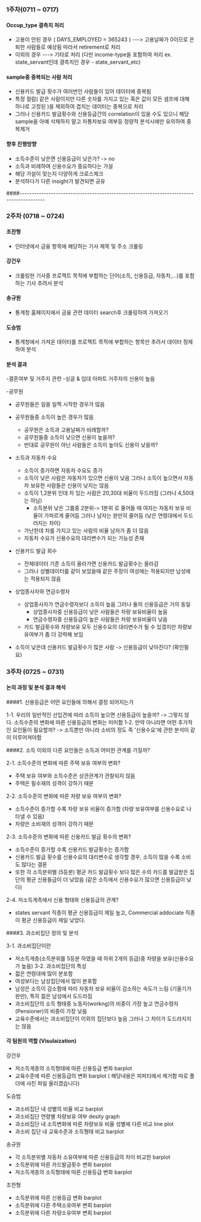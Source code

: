 ### 1주차(0711 ~ 0717)

#### Occup_type 결측치 처리

- 고용이 안된 경우 ( DAYS_EMPLOYED = 365243 )   --->   고용날짜가 0이므로 은퇴한 사람들로 예상됨 따라서 retirement로 처리
- 이외의 경우   --->   기타로 처리 (다만 income-type을 포함하여 처리 ex. state_servant인데 결측치인 경우 - state_servant_etc)


#### sample중 중복되는 사람 처리

- 신용카드 발급 횟수가 여러번인 사람들이 있어 데이터에 중복됨
- 특정 컬럼( 같은 사람이지만 다른 숫자를 가지고 있는 혹은 값이 모든 샘프에 대해 하나로 고정된 )을 제외하여 겹치는 데이터는 중복으로 처리
- 그러나 신용카드 발급횟수와 신용등급간의 correlation이 있을 수도 있으니 해당 sample을 아예 삭제하지 말고 자통차보유 여부등 정량적 분석시에만 유의하여 중복제거

#### 향후 진행방향

-  소득수준이 낮은면 신용등급이 낮은가? -> no
-  소득과 비례하여 신용수요가 중요하다는 가설
-  해당 가설이 맞는지 다양하게 크로스체크
-  분석하다가 다른 insight가 발견되면 공유 

####----------------------------------------------------------------------------------------

### 2주차 (0718 ~ 0724)

#### 조찬형
- 인터넷에서 금융 항목에 해당하는 기사 제목 및 주소 크롤링 

#### 강건우
- 크롤링한 기사중 프로젝트 목적에 부합하는 단어(소득, 신용등급, 자동차,...)를 포함하는 기사 추려서 분석

#### 송규원
- 통계청 홈페이지에서 금융 관련 데이터 search후  크롤링하여 가져오기

#### 도승범
- 통계청에서 가져온 데이터를 프로젝트 목적에 부합하는 항목만 추려서 데이터 정제하여 분석


#### 분석 결과
-결혼여부 및 거주지 관련
  -싱글 & 임대 아파트 거주자의 신용이 높음 

-공무원  
  - 공무원들은 일을 일찍 시작한 경우가 많음
  - 공무원들중 소득이 높은 경우가 많음 
    - 공무원은 소득과 고용날짜가 비례할까?
    - 공무원들중 소득이 낮으면 신용이 높을까?   
    - 반대로 공무원이 아닌 사람들은 소득이 높아도 신용이 낮을까? 
  
- 소득과 자동차 수요
  - 소득이 증가하면 자동차 수요도 증가
  - 소득이 낮은 사람은 자동차가 있으면 신용이 낮음 그러나 소득이 높으면서 자동차 보유한 사람들은 신용이 낮지는 않음
  - 소득이 1,2분위 인데 차 있는 사람은 20,30대 비율이 두드러짐 (그러나 4,50대는 아님)
    - 소득분위 낮은 그룹중 2분위-> 1분위 로 줄어들 때 여자는 자동차 보유 비율이 가파르게 줄어듬 그러나 남자는 완만히 줄어듬 (낮은 연령대에서 두드러지는 차이)
  - 가난한데 차를 가지고 있는 사람의 비율 남자가 좀 더 많음 
  - 자동차 수요가 신용수요의 대리변수가 되는 가능성 존재
    
 
- 신용카드 발급 회수
  - 전체데이터 기준 소득이 올라가면 신용카드 발급횟수는 올라감
  - 그러나 성별데이터를 같이 보았을때 같은 주장이 여성에는 적용되지만 남성에는 적용되지 않음 
 
- 상업종사자와 연금수령자
  - 상업종사자가 연금수령자보다 소득이 높음 그러나 둘의 신용등급은 거의 동일
    - 상업종사자중 신용등급이 낮은 사람들은 차량 보유비율이 높음
    - 연금수령자중 신용등급이 높은 사람들은 차량 보유비율이 낮음
  - 카드 발급횟수와 차량보유 모두 신용수요의 대리변수가 될 수 있겠지만 차량보유여부가 좀 더 강력해 보임
 
 - 소득이 낮은데 신용카드 발급횟수가 많은 사람 -> 신용등급이 낮아진다? (확인필요)
 
 
 ### 3주차 (0725 ~ 0731)
 
 #### 논의 과정 및 분석 결과 해석
 
 ####1. 신용등급은 어떤 요인들에 의해서 결정 되어지는가
 
 1-1. 우리의 일반적인 선입견에 따라 소득이 높으면 신용등급이 높을까?
      -> 그렇지 않다. 소득수준의 변화에 따른  신용등급의 변화는 미미함
 1-2. 만약 아니라면 어떤 추가적인 요인들이 필요할까?
      -> 소득뿐만 아니라 소비의 정도 즉 '신용수요'에 관한 분석이 같이 이루어져야함
 
 
 
 ####2. 소득 이외의 다른 요인들은 소득과 어떠한 관계를 가질까?
 
 2-1. 소득수준의 변화에 따른 주택 보유 여부의 변화?
 - 주택 보유 여부와 소득수준은 상관관계가 관찰되지 않음
 - 주택은 필수재의 성격이 강하기 때문
 
 2-2. 소득수준의 변화에 따른 차량 보유 여부의 변화?
 - 소득수준이 증가할 수록 차량 보유 비율이 증가함 (차량 보유여부를 신용수요로 나타낼 수 있음)
 - 차량은 소비재의 성격이 강하기 때문
 
 2-3. 소득수준의 변화에 따른 신용카드 발급 횟수의 변화?
 - 소득수준이 증가할 수록 신용카드 발급횟수는 증가함
 - 신용카드 발급 횟수를 신용수요의 대리변수로 생각할 경우, 소득이 많을 수록 소비도 많다는 결론
 - 또한 각 소득분위별 (5등분) 평균 카드 발급횟수 보다 많은 수의 카드를 발급받은 집단의 평균 신용들급이 더 낮았음 (같은 소득에서 신용수요가 많으면 신용등급이 낮다)
 
 2-4. 저소득게측에서 신용 형태와 신용등급의 관계?
 - states servant 직종이 평균 신용등급이 제일 높고, Commercial addociate 직종이 평균 신용등급이 제일 낮았다.
      
 ####3. 과소비집단 정의 및 분석
 
 3-1. 과소비집단이란
 - 저소득게층(소득분위를 5등분 하였을 때 하위 2개의 등급)중 차량을 보유(신용수요가 높음)
 3-2. 과소비집단의 특성
 - 젋은 연령대에 많이 분포함
 - 여성보다는 남성집단에서 많이 분포함
 - 남성은 소득이 감소함에 따라 자동차 보유 비율이 감소하는 속도가 느림 (기울기가 완만), 특히 젊은 남성에서 도드라짐
 - 과소비집단의 소득 형태중 노동자(workng)의 비중이 가장 높고  연금수령자 (Pensioner)의 비중이 가장 낮음
 - 교육수준에서는 과소비집단이 이외의 집단보다 높음 그러나 그 차이가 도드라지지는 않음
      
 #### 각 팀원의 역할 (Visulaization)
 
 강건우
 - 저소득게층의 소득형태에 따른 신용등급 변화 barplot
 - 교육수준에 따른 신용등급의 변화 barplot ( 해당내용은 피피티에서 제거함 따로 폴더에 사진 파일 올리겠습니다) 
 
 도승범
 - 과소비집단 내 성별의 비율 비교 barplot
 - 과소비집단 연령별 차량보유 여부 desity graph
 - 과소비집단 내 소득변화에 따른 차량보유 비율 성별에 다른 비교 line plot
 - 과소비 집단 내 교육수준과 소득형태 비교 barplot
 
 송규원
 - 각 소득분위별 자동차 소유여부에 따른 신용등급의 차이 비교한 barplot
 - 소득분위에 따른 카드발급횟수 변화 barplot
 - 저소득게층의 소득형태에 따른 신용등급 변화 barplot
 
 조찬형
 - 소득분위에 따른 신용등급 변화  barplot
 - 소득분위에 다른 주택소유여부 변회 barplot
 - 소득분위에 다른 차량소유여부 변회 barplot
 
